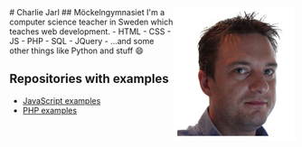 <img src="Myself.jpg" style="float:right; border:7px solid white;" width="200px">
# Charlie Jarl
## Möckelngymnasiet
I'm a computer science teacher in Sweden which teaches web development.
- HTML
- CSS
- JS
- PHP
- SQL
- JQuery
- ...and some other things like Python and stuff 😄

## Repositories with examples
- [JavaScript examples](https://github.com/j4rl/js_ex)
- [PHP examples](https://github.com/j4rl/php_ex)
